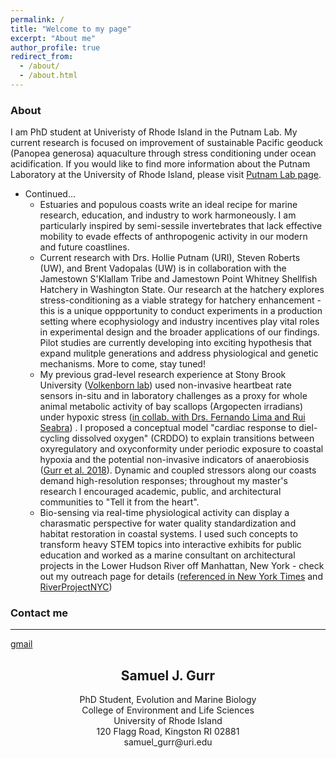 ```yaml
---
permalink: /
title: "Welcome to my page"
excerpt: "About me"
author_profile: true
redirect_from:
  - /about/
  - /about.html
---
```


### About
I am PhD student at Univeristy of Rhode Island in the Putnam Lab. My current research is focused on improvement of sustainable Pacific geoduck (Panopea generosa) aquaculture through stress conditioning under ocean acidification.
If you would like to find more information about the Putnam Laboratory at the University of Rhode Island, please visit [Putnam Lab page](http://putnamlab.com/).

* Continued...
   * Estuaries and populous coasts write an ideal recipe for marine research, education, and industry to work harmoneously. I am particularly inspired by semi-sessile invertebrates that lack effective mobility to evade effects of anthropogenic activity in our modern and future coastlines.
   * Current research with Drs. Hollie Putnam (URI), Steven Roberts (UW), and Brent Vadopalas (UW) is in collaboration with the Jamestown S'Klallam Tribe and Jamestown Point Whitney Shellfish Hatchery in Washington State. Our research at the hatchery explores stress-conditioning as a viable strategy for hatchery enhancement - this is a unique oppportunity to conduct experiments in a production setting where ecophysiology and industry incentives play vital roles in experimental design and the broader applications of our findings. Pilot studies are currently developing into exciting hypothesis that expand  mulitple generations and address physiological and genetic mechanisms. More to come, stay tuned!
   * My previous grad-level research experience at Stony Brook University ([Volkenborn lab](https://you.stonybrook.edu/samuelgurr/)) used non-invasive heartbeat rate sensors in-situ and in laboratory challenges as a proxy for whole animal metabolic activity of bay scallops (Argopecten irradians) under hypoxic stress ([in collab. with Drs. Fernando Lima and Rui Seabra](http://www.electricblue.eu/about/)) . I proposed a conceptual model "cardiac response to diel-cycling dissolved oxygen" (CRDDO) to explain transitions between oxyregulatory and oxyconformity under periodic exposure to coastal hypoxia and the potential non-invasive indicators of anaerobiosis ([Gurr et al. 2018](https://www.sciencedirect.com/science/article/pii/S0022098117304185)). Dynamic and coupled stressors along our coasts demand high-resolution responses; throughout my master's research I encouraged  academic, public, and  architectural communities to "Tell it from the heart".
   * Bio-sensing via real-time physiological activity can display a charasmatic perspective for water quality standardization and habitat restoration in coastal systems. I used such concepts to transform heavy STEM topics into interactive exhibits for public education and worked as a marine consultant on architectural projects in the Lower Hudson River off Manhattan, New York - check out my outreach page for details ([referenced in New York Times](https://www.nytimes.com/2018/06/05/nyregion/new-york-today-hudson-river-fish.html) and [RiverProjectNYC](https://www.riverprojectnyc.org/visiting-research/))

### Contact me
------
[gmail](mailto:samjgurr@gmail.com)<center>

## <center>Samuel J. Gurr</center>
<center>PhD Student, Evolution and Marine Biology </center>
<center>College of Environment and Life Sciences</center>
<center>University of Rhode Island</center>
<center>120 Flagg Road, Kingston RI 02881</center>
<center>samuel_gurr@uri.edu<center>
